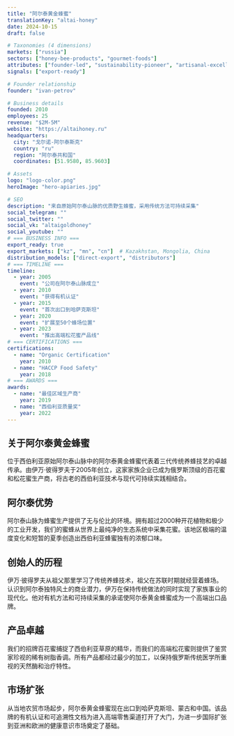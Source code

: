 ```yaml
---
title: "阿尔泰黄金蜂蜜"
translationKey: "altai-honey"
date: 2024-10-15
draft: false

# Taxonomies (4 dimensions)
markets: ["russia"]
sectors: ["honey-bee-products", "gourmet-foods"]
attributes: ["founder-led", "sustainability-pioneer", "artisanal-excellence"]
signals: ["export-ready"]

# Founder relationship
founder: "ivan-petrov"

# Business details
founded: 2010
employees: 25
revenue: "$2M-5M"
website: "https://altaihoney.ru"
headquarters:
  city: "戈尔诺-阿尔泰斯克"
  country: "ru"
  region: "阿尔泰共和国"
  coordinates: [51.9580, 85.9603]

# Assets
logo: "logo-color.png"
heroImage: "hero-apiaries.jpg"

# SEO
description: "来自原始阿尔泰山脉的优质野生蜂蜜，采用传统方法可持续采集"
social_telegram: ""
social_twitter: ""
social_vk: "altaigoldhoney"
social_youtube: ""
# === BUSINESS INFO ===
export_ready: true
export_markets: ["kz", "mn", "cn"]  # Kazakhstan, Mongolia, China
distribution_models: ["direct-export", "distributors"]
# === TIMELINE ===
timeline:
  - year: 2005
    event: "公司在阿尔泰山脉成立"
  - year: 2010
    event: "获得有机认证"
  - year: 2015
    event: "首次出口到哈萨克斯坦"
  - year: 2020
    event: "扩展至50个蜂场位置"
  - year: 2023
    event: "推出高端松花蜜产品线"
# === CERTIFICATIONS ===
certifications:
  - name: "Organic Certification"
    year: 2010
  - name: "HACCP Food Safety"
    year: 2018
# === AWARDS ===
awards:
  - name: "最佳区域生产商"
    year: 2019
  - name: "西伯利亚质量奖"
    year: 2022
---
```


## 关于阿尔泰黄金蜂蜜

位于西伯利亚原始阿尔泰山脉中的阿尔泰黄金蜂蜜代表着三代传统养蜂技艺的卓越传承。由伊万·彼得罗夫于2005年创立，这家家族企业已成为俄罗斯顶级的百花蜜和松花蜜生产商，将古老的西伯利亚技术与现代可持续实践相结合。

## 阿尔泰优势

阿尔泰山脉为蜂蜜生产提供了无与伦比的环境。拥有超过2000种开花植物和极少的工业开发，我们的蜜蜂从世界上最纯净的生态系统中采集花蜜。该地区极端的温度变化和短暂的夏季创造出西伯利亚蜂蜜独有的浓郁口味。

## 创始人的历程

伊万·彼得罗夫从祖父那里学习了传统养蜂技术，祖父在苏联时期就经营着蜂场。认识到阿尔泰独特风土的商业潜力，伊万在保持传统做法的同时实现了家族事业的现代化。他对有机方法和可持续采集的承诺使阿尔泰黄金蜂蜜成为一个高端出口品牌。

## 产品卓越

我们的招牌百花蜜捕捉了西伯利亚草原的精华，而我们的高端松花蜜则提供了鉴赏家珍视的稀有树脂香调。所有产品都经过最少的加工，以保持俄罗斯传统医学所重视的天然酶和治疗特性。

## 市场扩张

从当地农贸市场起步，阿尔泰黄金蜂蜜现在出口到哈萨克斯坦、蒙古和中国。该品牌的有机认证和可追溯性文档为进入高端零售渠道打开了大门，为进一步国际扩张到亚洲和欧洲的健康意识市场奠定了基础。
